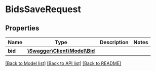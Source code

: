 # BidsSaveRequest

## Properties
Name | Type | Description | Notes
------------ | ------------- | ------------- | -------------
**bid** | [**\Swagger\Client\Model\Bid**](Bid.md) |  | 

[[Back to Model list]](../README.md#documentation-for-models) [[Back to API list]](../README.md#documentation-for-api-endpoints) [[Back to README]](../README.md)


